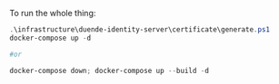 To run the whole thing:

```powershell
.\infrastructure\duende-identity-server\certificate\generate.ps1
docker-compose up -d

#or 

docker-compose down; docker-compose up --build -d 

```